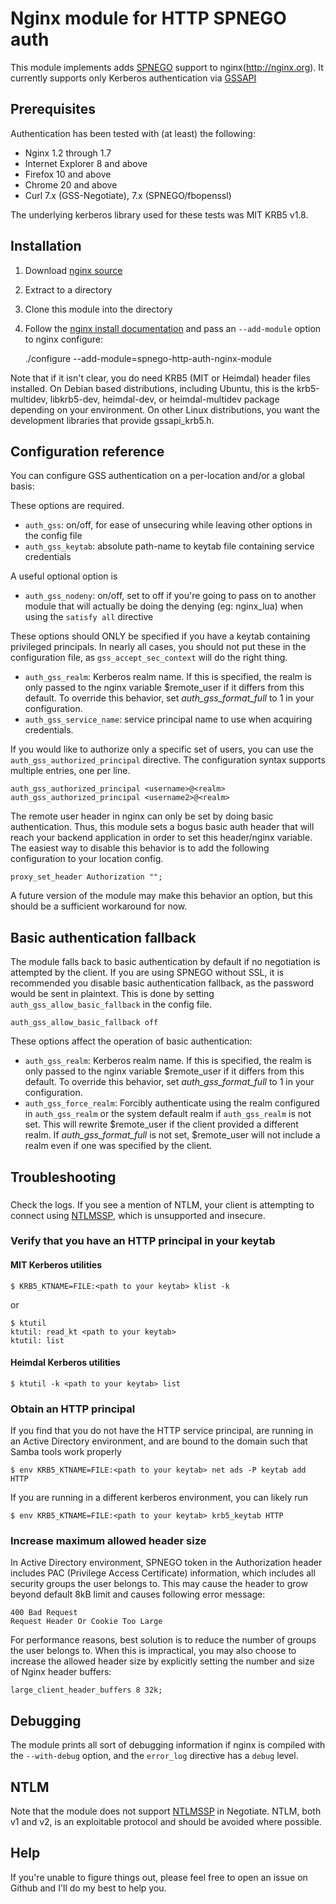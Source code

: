 Nginx module for HTTP SPNEGO auth
=================================

This module implements adds [SPNEGO](http://tools.ietf.org/html/rfc4178)
support to nginx(http://nginx.org).  It currently supports only Kerberos
authentication via [GSSAPI](http://en.wikipedia.org/wiki/GSSAPI)


Prerequisites
-------------

Authentication has been tested with (at least) the following:

* Nginx 1.2 through 1.7
* Internet Explorer 8 and above
* Firefox 10 and above
* Chrome 20 and above
* Curl 7.x (GSS-Negotiate), 7.x (SPNEGO/fbopenssl)

The underlying kerberos library used for these tests was MIT KRB5 v1.8.


Installation
------------

1. Download [nginx source](http://www.nginx.org/en/download.html)
1. Extract to a directory
1. Clone this module into the directory
1. Follow the [nginx install documentation](http://nginx.org/en/docs/install.html)
and pass an `--add-module` option to nginx configure:

    ./configure --add-module=spnego-http-auth-nginx-module

Note that if it isn't clear, you do need KRB5 (MIT or Heimdal) header files installed.  On Debian based distributions, including Ubuntu, this is the krb5-multidev, libkrb5-dev, heimdal-dev, or heimdal-multidev package depending on your environment.  On other Linux distributions, you want the development libraries that provide gssapi_krb5.h.

Configuration reference
-----------------------

You can configure GSS authentication on a per-location and/or a global basis:

These options are required.
* `auth_gss`: on/off, for ease of unsecuring while leaving other options in
  the config file
* `auth_gss_keytab`: absolute path-name to keytab file containing service
  credentials

A useful optional option is
* `auth_gss_nodeny`: on/off, set to off if you're going to pass on to another module
  that will actually be doing the denying (eg: nginx_lua) when using the `satisfy all`
  directive

These options should ONLY be specified if you have a keytab containing
privileged principals.  In nearly all cases, you should not put these
in the configuration file, as `gss_accept_sec_context` will do the right
thing.
* `auth_gss_realm`: Kerberos realm name.  If this is specified, the realm is only passed to the nginx variable $remote_user if it differs from this default.  To override this behavior, set *auth_gss_format_full* to 1 in your configuration.
* `auth_gss_service_name`: service principal name to use when acquiring
  credentials.

If you would like to authorize only a specific set of users, you can use the
`auth_gss_authorized_principal` directive.  The configuration syntax supports
multiple entries, one per line.

    auth_gss_authorized_principal <username>@<realm>
    auth_gss_authorized_principal <username2>@<realm>

The remote user header in nginx can only be set by doing basic authentication.
Thus, this module sets a bogus basic auth header that will reach your backend
application in order to set this header/nginx variable.  The easiest way to disable
this behavior is to add the following configuration to your location config.

    proxy_set_header Authorization "";
    
A future version of the module may make this behavior an option, but this should
be a sufficient workaround for now.

Basic authentication fallback
-----------------------------

The module falls back to basic authentication by default if no negotiation is
attempted by the client.  If you are using SPNEGO without SSL, it is recommended
you disable basic authentication fallback, as the password would be sent in
plaintext.  This is done by setting `auth_gss_allow_basic_fallback` in the
config file.

    auth_gss_allow_basic_fallback off

These options affect the operation of basic authentication:
* `auth_gss_realm`: Kerberos realm name.  If this is specified, the realm is
  only passed to the nginx variable $remote_user if it differs from this
  default.  To override this behavior, set *auth_gss_format_full* to 1 in your
  configuration.
* `auth_gss_force_realm`: Forcibly authenticate using the realm configured in
  `auth_gss_realm` or the system default realm if `auth_gss_realm` is not set.
  This will rewrite $remote_user if the client provided a different realm.  If
  *auth_gss_format_full* is not set, $remote_user will not include a realm even
  if one was specified by the client.


Troubleshooting
---------------

###
Check the logs.  If you see a mention of NTLM, your client is attempting to
connect using [NTLMSSP](http://en.wikipedia.org/wiki/NTLMSSP), which is
unsupported and insecure.

### Verify that you have an HTTP principal in your keytab ###

#### MIT Kerberos utilities ####

    $ KRB5_KTNAME=FILE:<path to your keytab> klist -k

or

    $ ktutil
    ktutil: read_kt <path to your keytab>
    ktutil: list

#### Heimdal Kerberos utilities ####

    $ ktutil -k <path to your keytab> list

### Obtain an HTTP principal

If you find that you do not have the HTTP service principal,
are running in an Active Directory environment,
and are bound to the domain such that Samba tools work properly

    $ env KRB5_KTNAME=FILE:<path to your keytab> net ads -P keytab add HTTP

If you are running in a different kerberos environment, you can likely run

    $ env KRB5_KTNAME=FILE:<path to your keytab> krb5_keytab HTTP

### Increase maximum allowed header size

In Active Directory environment, SPNEGO token in the Authorization header includes
PAC (Privilege Access Certificate) information, which includes all security groups
the user belongs to. This may cause the header to grow beyond default 8kB limit and
causes following error message:

    400 Bad Request
    Request Header Or Cookie Too Large

For performance reasons, best solution is to reduce the number of groups the user
belongs to. When this is impractical, you may also choose to increase the allowed
header size by explicitly setting the number and size of Nginx header buffers:

    large_client_header_buffers 8 32k;

Debugging
---------

The module prints all sort of debugging information if nginx is compiled with
the `--with-debug` option, and the `error_log` directive has a `debug` level.


NTLM
----

Note that the module does not support [NTLMSSP](http://en.wikipedia.org/wiki/NTLMSSP)
in Negotiate. NTLM, both v1 and v2, is an exploitable protocol and should be avoided
where possible.

Help
----

If you're unable to figure things out, please feel free to open an 
issue on Github and I'll do my best to help you.
